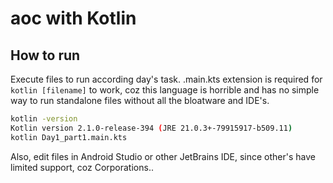 # aoc with Kotlin

## How to run
Execute files to run according day's task. .main.kts extension is required for `kotlin [filename]` to work, coz this language is horrible and has no simple way to run standalone files without all the bloatware and IDE's.

```bash
kotlin -version       
Kotlin version 2.1.0-release-394 (JRE 21.0.3+-79915917-b509.11)
kotlin Day1_part1.main.kts
```

Also, edit files in Android Studio or other JetBrains IDE, since other's have limited support, coz Corporations..